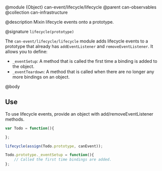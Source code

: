 @module {Object} can-event/lifecycle/lifecycle
@parent can-observables
@collection can-infrastructure

@description Mixin lifecycle events onto a prototype.

@signature `lifecycle(prototype)`

The `can-event/lifecycle/lifecycle` module adds lifecycle events to a prototype that already has `addEventListener` and `removeEventListener`. It allows you to define:

 - `_eventSetup`: A method that is called the first time a binding is added to the object.
 - `_eventTeardown`: A method that is called when there are no longer any more bindings on an object.

@body

## Use

To use lifecycle events, provide an object with add/removeEventListener methods.

```js
var Todo = function(){

};

lifecycle(assign(Todo.prototype, canEvent));

Todo.prototype._eventSetup = function(){
	// Called the first time bindings are added.
};
```
